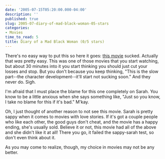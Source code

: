 ```yaml
---
date: '2005-07-15T05:20:00.000-04:00'
description: ''
published: true
slug: 2005-07-diary-of-mad-black-woman-05-stars
categories:
- Movies
time_to_read: 5
title: Diary of a Mad Black Woman (0/5 stars)
---
```


There's no easy way to put this so here it goes: [this movie](http://imdb.com/title/tt0422093/) sucked. Actually that *was* pretty easy. This was one of those movies that you start watching, but about 30 minutes into it you start thinking you should just cut your losses and stop. But you don't because you keep thinking, "This is the slow part--the character development--it'll start not sucking soon." And they never do. Sigh.

I'm afraid that I must place the blame for this one completely on Sarah. You know to be a little anxious when she says something like, "Just so you know, I take no blame for this if it's bad." M'kay.

Oh, I just thought of another reason to not see this movie. Sarah is pretty sappy when it comes to movies with love stories. If it's got a couple people who like each other, the good guys don't cheat, and the movie has a happy ending, she's usually sold. Believe it or not, this movie had all of the above and she didn't like it at all! There you go, it failed the sappy-sarah test, so don't even think about it.

As you may come to realize, though, my choice in movies may not be any better.